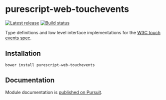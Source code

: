 # purescript-web-touchevents

[![Latest release](http://img.shields.io/github/release/purescript-web/purescript-web-touchevents.svg)](https://github.com/purescript-web/purescript-web-touchevents/releases)
[![Build status](https://travis-ci.org/purescript-web/purescript-web-touchevents.svg?branch=master)](https://travis-ci.org/purescript-web/purescript-web-touchevents)

Type definitions and low level interface implementations for the [W3C touch events spec](https://www.w3.org/TR/touch-events/).

## Installation

```
bower install purescript-web-touchevents
```

## Documentation

Module documentation is [published on Pursuit](http://pursuit.purescript.org/packages/purescript-web-touchevents).
